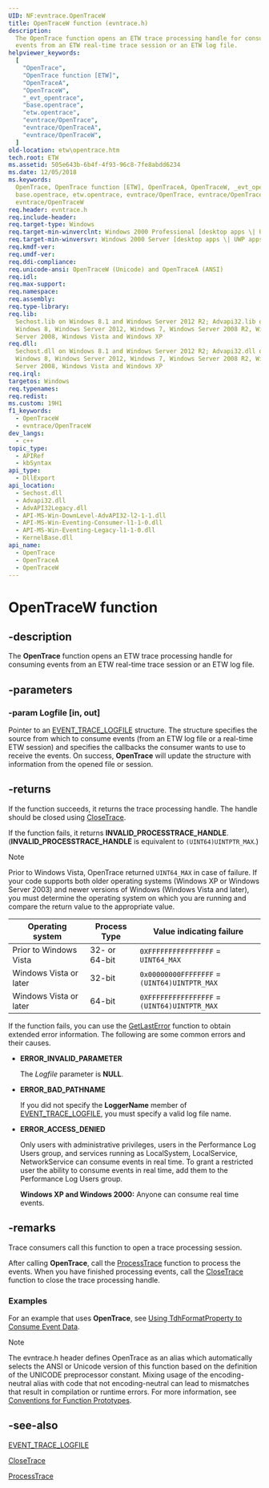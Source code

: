 ```yaml
---
UID: NF:evntrace.OpenTraceW
title: OpenTraceW function (evntrace.h)
description:
  The OpenTrace function opens an ETW trace processing handle for consuming
  events from an ETW real-time trace session or an ETW log file.
helpviewer_keywords:
  [
    "OpenTrace",
    "OpenTrace function [ETW]",
    "OpenTraceA",
    "OpenTraceW",
    "_evt_opentrace",
    "base.opentrace",
    "etw.opentrace",
    "evntrace/OpenTrace",
    "evntrace/OpenTraceA",
    "evntrace/OpenTraceW",
  ]
old-location: etw\opentrace.htm
tech.root: ETW
ms.assetid: 505e643b-6b4f-4f93-96c8-7fe8abdd6234
ms.date: 12/05/2018
ms.keywords:
  OpenTrace, OpenTrace function [ETW], OpenTraceA, OpenTraceW, _evt_opentrace,
  base.opentrace, etw.opentrace, evntrace/OpenTrace, evntrace/OpenTraceA,
  evntrace/OpenTraceW
req.header: evntrace.h
req.include-header:
req.target-type: Windows
req.target-min-winverclnt: Windows 2000 Professional [desktop apps \| UWP apps]
req.target-min-winversvr: Windows 2000 Server [desktop apps \| UWP apps]
req.kmdf-ver:
req.umdf-ver:
req.ddi-compliance:
req.unicode-ansi: OpenTraceW (Unicode) and OpenTraceA (ANSI)
req.idl:
req.max-support:
req.namespace:
req.assembly:
req.type-library:
req.lib:
  Sechost.lib on Windows 8.1 and Windows Server 2012 R2; Advapi32.lib on
  Windows 8, Windows Server 2012, Windows 7, Windows Server 2008 R2, Windows
  Server 2008, Windows Vista and Windows XP
req.dll:
  Sechost.dll on Windows 8.1 and Windows Server 2012 R2; Advapi32.dll on
  Windows 8, Windows Server 2012, Windows 7, Windows Server 2008 R2, Windows
  Server 2008, Windows Vista and Windows XP
req.irql:
targetos: Windows
req.typenames:
req.redist:
ms.custom: 19H1
f1_keywords:
  - OpenTraceW
  - evntrace/OpenTraceW
dev_langs:
  - c++
topic_type:
  - APIRef
  - kbSyntax
api_type:
  - DllExport
api_location:
  - Sechost.dll
  - Advapi32.dll
  - AdvAPI32Legacy.dll
  - API-MS-Win-DownLevel-AdvAPI32-l2-1-1.dll
  - API-MS-Win-Eventing-Consumer-l1-1-0.dll
  - API-MS-Win-Eventing-Legacy-l1-1-0.dll
  - KernelBase.dll
api_name:
  - OpenTrace
  - OpenTraceA
  - OpenTraceW
---
```


# OpenTraceW function

## -description

The **OpenTrace** function opens an ETW trace processing handle for consuming
events from an ETW real-time trace session or an ETW log file.

## -parameters

### -param Logfile [in, out]

Pointer to an
[EVENT_TRACE_LOGFILE](/windows/win32/api/evntrace/ns-evntrace-event_trace_logfilew)
structure. The structure specifies the source from which to consume events (from
an ETW log file or a real-time ETW session) and specifies the callbacks the
consumer wants to use to receive the events. On success, **OpenTrace** will
update the structure with information from the opened file or session.

## -returns

If the function succeeds, it returns the trace processing handle. The handle
should be closed using
[CloseTrace](/windows/win32/api/evntrace/nf-evntrace-closetrace).

If the function fails, it returns **INVALID_PROCESSTRACE_HANDLE**.
(**INVALID_PROCESSTRACE_HANDLE** is equivalent to `(UINT64)UINTPTR_MAX`.)

> [!Note]
> Prior to Windows Vista, OpenTrace returned `UINT64_MAX` in case of
> failure. If your code supports both older operating systems (Windows XP or
> Windows Server 2003) and newer versions of Windows (Windows Vista and later),
> you must determine the operating system on which you are running and compare
> the return value to the appropriate value.

| Operating system       | Process Type  | Value indicating failure                     |
| ---------------------- | ------------- | -------------------------------------------- |
| Prior to Windows Vista | 32- or 64-bit | `0XFFFFFFFFFFFFFFFF` = `UINT64_MAX`          |
| Windows Vista or later | 32-bit        | `0x00000000FFFFFFFF` = `(UINT64)UINTPTR_MAX` |
| Windows Vista or later | 64-bit        | `0XFFFFFFFFFFFFFFFF` = `(UINT64)UINTPTR_MAX` |

If the function fails, you can use the
[GetLastError](/windows/win32/api/errhandlingapi/nf-errhandlingapi-getlasterror)
function to obtain extended error information. The following are some common
errors and their causes.

- **ERROR_INVALID_PARAMETER**

  The _Logfile_ parameter is **NULL**.

- **ERROR_BAD_PATHNAME**

  If you did not specify the **LoggerName** member of
  [EVENT_TRACE_LOGFILE](/windows/win32/api/evntrace/ns-evntrace-event_trace_logfilew),
  you must specify a valid log file name.

- **ERROR_ACCESS_DENIED**

  Only users with administrative privileges, users in the Performance Log Users
  group, and services running as LocalSystem, LocalService, NetworkService can
  consume events in real time. To grant a restricted user the ability to consume
  events in real time, add them to the Performance Log Users group.

  **Windows XP and Windows 2000:** Anyone can consume real time events.

## -remarks

Trace consumers call this function to open a trace processing session.

After calling **OpenTrace**, call the
[ProcessTrace](/windows/win32/api/evntrace/nf-evntrace-processtrace) function to
process the events. When you have finished processing events, call the
[CloseTrace](/windows/win32/api/evntrace/nf-evntrace-closetrace) function to
close the trace processing handle.

### Examples

For an example that uses **OpenTrace**, see
[Using TdhFormatProperty to Consume Event Data](/windows/win32/etw/using-tdhformatproperty-to-consume-event-data).

> [!NOTE]
> The evntrace.h header defines OpenTrace as an alias which
> automatically selects the ANSI or Unicode version of this function based on
> the definition of the UNICODE preprocessor constant. Mixing usage of the
> encoding-neutral alias with code that not encoding-neutral can lead to
> mismatches that result in compilation or runtime errors. For more information,
> see
> [Conventions for Function Prototypes](/windows/win32/intl/conventions-for-function-prototypes).

## -see-also

[EVENT_TRACE_LOGFILE](/windows/win32/api/evntrace/ns-evntrace-event_trace_logfilew)

[CloseTrace](/windows/win32/api/evntrace/nf-evntrace-closetrace)

[ProcessTrace](/windows/win32/api/evntrace/nf-evntrace-processtrace)
